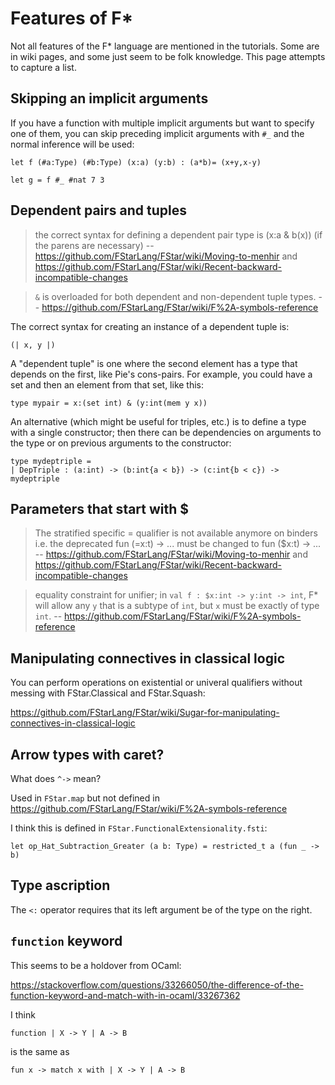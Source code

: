 # Features of F*

Not all features of the F* language are mentioned in the tutorials. Some are
in wiki pages, and some just seem to be folk knowledge.  This page attempts
to capture a list.

## Skipping an implicit arguments

If you have a function with multiple implicit arguments but want to specify one of them, you can skip
preceding implicit arguments with `#_` and the normal inference will be used:

```FStar
let f (#a:Type) (#b:Type) (x:a) (y:b) : (a*b)= (x+y,x-y)

let g = f #_ #nat 7 3
```

## Dependent pairs and tuples

> the correct syntax for defining a dependent pair type is (x:a & b(x)) (if the parens are necessary)
-- https://github.com/FStarLang/FStar/wiki/Moving-to-menhir and https://github.com/FStarLang/FStar/wiki/Recent-backward-incompatible-changes

> `&` is overloaded for both dependent and non-dependent tuple types.
-- https://github.com/FStarLang/FStar/wiki/F%2A-symbols-reference

The correct syntax for creating an instance of a dependent tuple is:

```FStar
(| x, y |)
```

A "dependent tuple" is one where the second element has a type that depends on the first, like Pie's cons-pairs.  For example, you could have
a set and then an element from that set, like this:

```FStar
type mypair = x:(set int) & (y:int(mem y x))
```

An alternative (which might be useful for triples, etc.) is to define a type with a single constructor; then
there can be dependencies on arguments to the type or on previous arguments to the constructor:

```FStar
type mydeptriple =
| DepTriple : (a:int) -> (b:int{a < b}) -> (c:int{b < c}) -> mydeptriple
```

## Parameters that start with $

> The stratified specific = qualifier is not available anymore on binders i.e. the deprecated fun (=x:t) -> ... must be changed to fun ($x:t) -> ...
-- https://github.com/FStarLang/FStar/wiki/Moving-to-menhir and https://github.com/FStarLang/FStar/wiki/Recent-backward-incompatible-changes

> equality constraint for unifier; in `val f : $x:int -> y:int -> int`, F* will allow any `y` that is a subtype of `int`, but `x` must be exactly of type `int`.
-- https://github.com/FStarLang/FStar/wiki/F%2A-symbols-reference

## Manipulating connectives in classical logic

You can perform operations on existential or univeral qualifiers without messing with FStar.Classical and FStar.Squash:

https://github.com/FStarLang/FStar/wiki/Sugar-for-manipulating-connectives-in-classical-logic

## Arrow types with caret?

What does `^->` mean?

Used in `FStar.map` but not defined in  https://github.com/FStarLang/FStar/wiki/F%2A-symbols-reference

I think this is defined in `FStar.FunctionalExtensionality.fsti`:

```
let op_Hat_Subtraction_Greater (a b: Type) = restricted_t a (fun _ -> b)
```

## Type ascription

The `<:` operator requires that its left argument be of the type on the right.

## `function` keyword

This seems to be a holdover from OCaml:

https://stackoverflow.com/questions/33266050/the-difference-of-the-function-keyword-and-match-with-in-ocaml/33267362

I think

```FStar
function | X -> Y | A -> B
```

is the same as

```FStar
fun x -> match x with | X -> Y | A -> B
```
